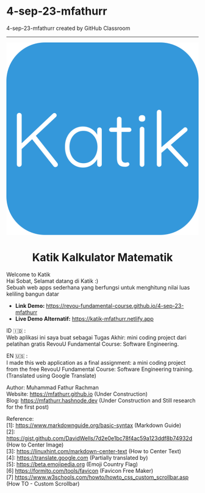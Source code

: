 # 4-sep-23-mfathurr

4-sep-23-mfathurr created by GitHub Classroom

---

<p align="center">
  <img src="/images/favicon.svg" alt="Icon Katik Kalkulator Matematik" />
</p>

<h1 align="center">Katik Kalkulator Matematik</h1>

Welcome to Katik  
Hai Sobat, Selamat datang di Katik :)  
Sebuah web apps sederhana yang berfungsi untuk menghitung nilai luas keliling bangun datar

- **Link Demo:** <https://revou-fundamental-course.github.io/4-sep-23-mfathurr>
- **Live Demo Alternatif:** <https://katik-mfathurr.netlify.app>

ID 🇮🇩 :  
Web aplikasi ini saya buat sebagai Tugas Akhir: mini coding project dari pelatihan gratis RevouU Fundamental Course: Software Engineering.

EN 🇺🇸 :  
I made this web application as a final assignment: a mini coding project from the free RevouU Fundamental Course: Software Engineering training. (Translated using Google Translate)

Author: Muhammad Fathur Rachman  
Website: <a href="https://mfathurr.github.io" target="_blank">https://mfathurr.github.io (Under Construction)</a>  
Blog: <a href="https://mfathurr.hashnode.dev" target="_blank">https://mfathurr.hashnode.dev (Under Construction and Still research for the first post)</a>

Reference:  
[1]: <https://www.markdownguide.org/basic-syntax> (Markdown Guide)  
[2]: <https://gist.github.com/DavidWells/7d2e0e1bc78f4ac59a123ddf8b74932d> (How to Center Image)  
[3]: <https://linuxhint.com/markdown-center-text> (How to Center Text)  
[4]: <https://translate.google.com> (Partially translated by)  
[5]: <https://beta.emojipedia.org> (Emoji Country Flag)  
[6] <https://formito.com/tools/favicon> (Favicon Free Maker)  
[7] <https://www.w3schools.com/howto/howto_css_custom_scrollbar.asp> (How TO - Custom Scrollbar)
